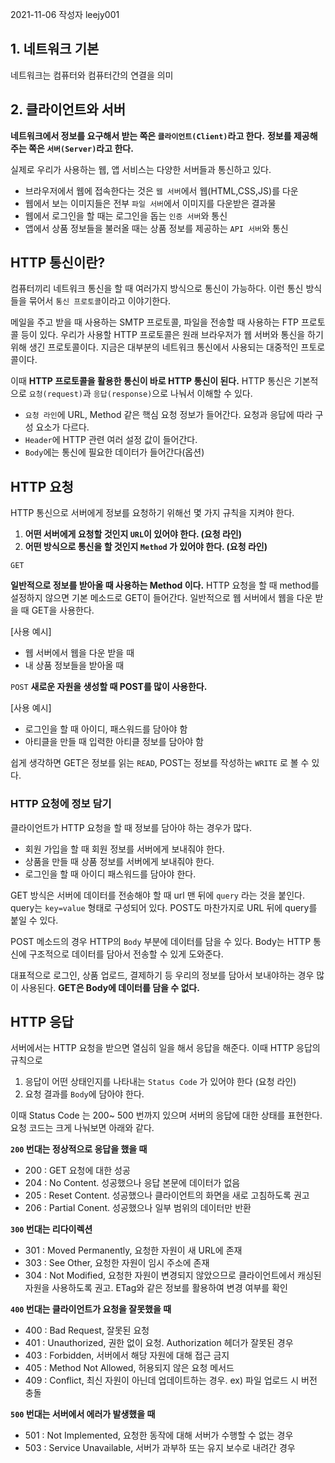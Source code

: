 2021-11-06
작성자 leejy001

## 1. 네트워크 기본
네트워크는 컴퓨터와 컴퓨터간의 연결을 의미

## 2. 클라이언트와 서버
**네트워크에서 정보를 요구해서 받는 쪽은 `클라이언트(Client)`라고 한다.** 
**정보를 제공해 주는 쪽은 `서버(Server)`라고 한다.**

실제로 우리가 사용하는 웹, 앱 서비스는 다양한 서버들과 통신하고 있다. 

- 브라우저에서 웹에 접속한다는 것은 `웹 서버`에서 웹(HTML,CSS,JS)를 다운
- 웹에서 보는 이미지들은 전부 `파일 서버`에서 이미지를 다운받은 결과물
- 웹에서 로그인을 할 때는 로그인을 돕는 `인증 서버`와 통신
- 앱에서 상품 정보들을 불러올 때는 상품 정보를 제공하는 `API 서버`와 통신

## HTTP 통신이란?

컴퓨터끼리 네트워크 통신을 할 때 여러가지 방식으로 통신이 가능하다. 
이런 통신 방식들을 묶어서 `통신 프로토콜`이라고 이야기한다. 

메일을 주고 받을 때 사용하는 SMTP 프로토콜, 파일을 전송할 때 사용하는 FTP 프로토콜 등이 있다. 
우리가 사용할 HTTP 프로토콜은 원래 브라우저가 웹 서버와 통신을 하기 위해 생긴 프로토콜이다.
지금은 대부분의 네트워크 통신에서 사용되는 대중적인 프토로콜이다.

이때 **HTTP 프로토콜을 활용한 통신이 바로 HTTP 통신이 된다.**
HTTP 통신은 기본적으로 `요청(request)`과 `응답(response)`으로 나눠서 이해할 수 있다.

- `요청 라인`에 URL, Method 같은 핵심 요청 정보가 들어간다. 요청과 응답에 따라 구성 요소가 다르다.
- `Header`에 HTTP 관련 여러 설정 값이 들어간다.
- `Body`에는 통신에 필요한 데이터가 들어간다(옵션)

## HTTP 요청

HTTP 통신으로 서버에게 정보를 요청하기 위해선 몇 가지 규칙을 지켜야 한다.
1. **어떤 서버에게 요청할 것인지 `URL`이 있어야 한다. (요청 라인)**
2. **어떤 방식으로 통신을 할 것인지 `Method` 가 있어야 한다. (요청 라인)**

`GET` 

**일반적으로 정보를 받아올 때 사용하는 Method 이다.** 
HTTP 요청을 할 때 method를 설정하지 않으면 기본 메소드로 GET이 들어간다.
일반적으로 웹 서버에서 웹을 다운 받을 때 GET을 사용한다. 

[사용 예시]
- 웹 서버에서 웹을 다운 받을 때
- 내 상품 정보들을 받아올 때

`POST` 
**새로운 자원을 생성할 때 POST를 많이 사용한다.**

[사용 예시]
- 로그인을 할 때 아이디, 패스워드를 담아야 함
- 아티클을 만들 때 입력한 아티클 정보를 담아야 함

쉽게 생각하면 GET은 정보를 읽는 `READ`, POST는 정보를 작성하는 `WRITE` 로 볼 수 있다.

### HTTP 요청에 정보 담기

클라이언트가 HTTP 요청을 할 때 정보를 담아야 하는 경우가 많다. 
- 회원 가입을 할 때 회원 정보를 서버에게 보내줘야 한다.
- 상품을 만들 때 상품 정보를 서버에게 보내줘야 한다.
- 로그인을 할 때 아이디 패스워드를 담아야 한다.

GET 방식은 서버에 데이터를 전송해야 할 때 url 맨 뒤에 `query` 라는 것을 붙인다. 
query는 `key=value` 형태로 구성되어 있다.
POST도 마찬가지로 URL 뒤에 query를 붙일 수 있다.

POST 메소드의 경우 HTTP의 `Body` 부분에 데이터를 담을 수 있다. 
Body는 HTTP 통신에 구조적으로 데이터를 담아서 전송할 수 있게 도와준다. 

대표적으로 로그인, 상품 업로드, 결제하기 등 우리의 정보를 담아서 보내야하는 경우 많이 사용된다. 
**GET은 Body에 데이터를 담을 수 없다.**

## HTTP 응답

서버에서는 HTTP 요청을 받으면 열심히 일을 해서 응답을 해준다. 
이때 HTTP 응답의 규칙으로
1. 응답이 어떤 상태인지를 나타내는 `Status Code` 가 있어야 한다 (요청 라인)
2. 요청 결과를 `Body`에 담아야 한다.

이때 Status Code 는 200~ 500 번까지 있으며 서버의 응답에 대한 상태를 표현한다.
요청 코드는 크게 나눠보면 아래와 같다.
 
**`200` 번대는 정상적으로 응답을 했을 때**
- 200 : GET 요청에 대한 성공
- 204 : No Content. 성공했으나 응답 본문에 데이터가 없음
- 205 : Reset Content. 성공했으나 클라이언트의 화면을 새로 고침하도록 권고
- 206 : Partial Conent. 성공했으나 일부 범위의 데이터만 반환

**`300` 번대는 리다이렉션**
- 301 : Moved Permanently, 요청한 자원이 새 URL에 존재
- 303 : See Other, 요청한 자원이 임시 주소에 존재
- 304 : Not Modified, 요청한 자원이 변경되지 않았으므로 클라이언트에서 캐싱된 자원을 사용하도록 권고. ETag와 같은 정보를 활용하여 변경 여부를 확인
 
**`400` 번대는 클라이언트가 요청을 잘못했을 때**
- 400 : Bad Request, 잘못된 요청
- 401 : Unauthorized, 권한 없이 요청. Authorization 헤더가 잘못된 경우
- 403 : Forbidden, 서버에서 해당 자원에 대해 접근 금지
- 405 : Method Not Allowed, 허용되지 않은 요청 메서드
- 409 : Conflict, 최신 자원이 아닌데 업데이트하는 경우. ex) 파일 업로드 시 버전 충돌

**`500` 번대는 서버에서 에러가 발생했을 때**
- 501 : Not Implemented, 요청한 동작에 대해 서버가 수행할 수 없는 경우
- 503 : Service Unavailable, 서버가 과부하 또는 유지 보수로 내려간 경우
